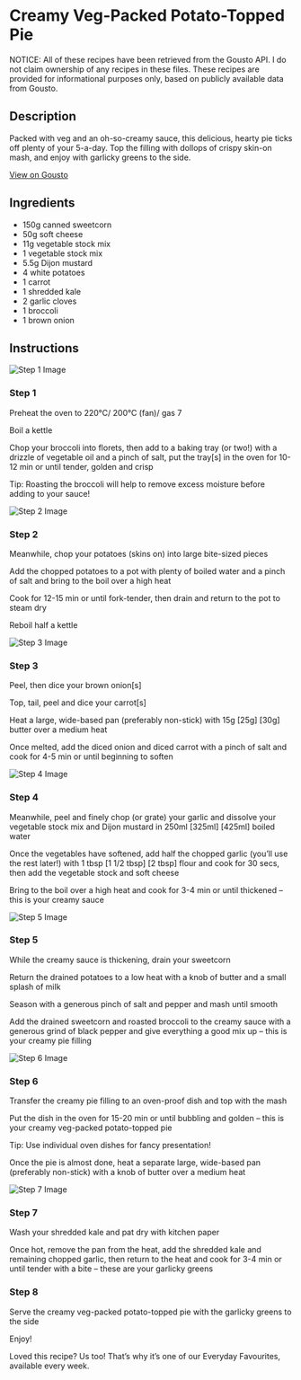 # Creamy Veg-Packed Potato-Topped Pie

NOTICE: All of these recipes have been retrieved from the Gousto API. I do not claim ownership of any recipes in these files. These recipes are provided for informational purposes only, based on publicly available data from Gousto.

## Description

Packed with veg and an oh-so-creamy sauce, this delicious, hearty pie ticks off plenty of your 5-a-day. Top the filling with dollops of crispy skin-on mash, and enjoy with garlicky greens to the side.

[View on Gousto](https://www.gousto.co.uk/recipes/cookbook/creamy-broccoli-sweetcorn-potato-topped-pie)

## Ingredients

- 150g canned sweetcorn
- 50g soft cheese 
- 11g vegetable stock mix
- 1 vegetable stock mix
- 5.5g Dijon mustard
- 4 white potatoes
- 1 carrot
- 1 shredded kale
- 2 garlic cloves
- 1 broccoli
- 1 brown onion

## Instructions

![Step 1 Image](https://production-media.gousto.co.uk/cms/recipe-step-image/Step-1-1677604466818-x200.jpg)

### Step 1

Preheat the oven to 220°C/ 200°C (fan)/ gas 7

Boil a kettle

Chop your broccoli into florets, then add to a baking tray (or two!) with a drizzle of vegetable oil and a pinch of salt, put the tray[s] in the oven for 10-12 min or until tender, golden and crisp

Tip: Roasting the broccoli will help to remove excess moisture before adding to your sauce!

![Step 2 Image](https://production-media.gousto.co.uk/cms/recipe-step-image/step-2-1632759173670-x200.jpg)

### Step 2

Meanwhile, chop your potatoes (skins on) into large bite-sized pieces

Add the chopped potatoes to a pot with plenty of boiled water and a pinch of salt and bring to the boil over a high heat

Cook for 12-15 min or until fork-tender, then drain and return to the pot to steam dry

Reboil half a kettle

![Step 3 Image](https://production-media.gousto.co.uk/cms/recipe-step-image/step-3-1632759177932-x200.jpg)

### Step 3

Peel, then dice your brown onion[s]

Top, tail, peel and dice your carrot[s]

Heat a large, wide-based pan (preferably non-stick) with 15g <span class="text-purple">[25g]</span> <span class="text-danger">[30g]</span> butter over a medium heat

Once melted, add the diced onion and diced carrot with a pinch of salt and cook for 4-5 min or until beginning to soften

![Step 4 Image](https://production-media.gousto.co.uk/cms/recipe-step-image/step-4-1632759183047-x200.jpg)

### Step 4

Meanwhile, peel and finely chop (or grate) your garlic and dissolve your vegetable stock mix and Dijon mustard in 250ml <span class="text-purple">[325ml] </span><span class="text-danger">[425ml]</span> boiled water

Once the vegetables have softened, add half the chopped garlic (you’ll use the rest later!) with 1 tbsp <span class="text-purple">[1 1/2 tbsp]</span> <span class="text-danger">[2 tbsp]</span> flour and cook for 30 secs, then add the vegetable stock and soft cheese

Bring to the boil over a high heat and cook for 3-4 min or until thickened – this is your creamy sauce

![Step 5 Image](https://production-media.gousto.co.uk/cms/recipe-step-image/step-5-1632759188241-x200.jpg)

### Step 5

While the creamy sauce is thickening, drain your sweetcorn

Return the drained potatoes to a low heat with a knob of butter and a small splash of milk

Season with a generous pinch of salt and pepper and mash until smooth

Add the drained sweetcorn and roasted broccoli to the creamy sauce with a generous grind of black pepper and give everything a good mix up – this is your creamy pie filling

![Step 6 Image](https://production-media.gousto.co.uk/cms/recipe-step-image/step-6-1632759191243-x200.jpg)

### Step 6

Transfer the creamy pie filling to an oven-proof dish and top with the mash

Put the dish in the oven for 15-20 min or until bubbling and golden – this is your creamy veg-packed potato-topped pie

Tip: Use individual oven dishes for fancy presentation!

Once the pie is almost done, heat a separate large, wide-based pan (preferably non-stick) with a knob of butter over a medium heat

![Step 7 Image](https://production-media.gousto.co.uk/cms/recipe-step-image/step-7-1710163829524-x200.jpg)

### Step 7

Wash your shredded kale and pat dry with kitchen paper

Once hot, remove the pan from the heat, add the shredded kale and remaining chopped garlic, then return to the heat and cook for 3-4 min or until tender with a bite – these are your garlicky greens

### Step 8

Serve the creamy veg-packed potato-topped pie with the garlicky greens to the side

Enjoy!

<span class="text-danger">Loved this recipe? Us too! That’s why it’s one of our Everyday Favourites, available every week.</span>

